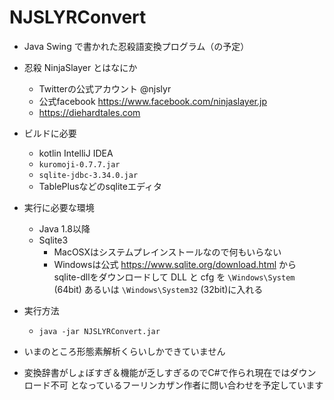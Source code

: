 # NJSLYRConvert

- Java Swing で書かれた忍殺語変換プログラム（の予定）
- 忍殺 NinjaSlayer とはなにか
  - Twitterの公式アカウント @njslyr
  - 公式facebook https://www.facebook.com/ninjaslayer.jp
  - https://diehardtales.com
    
- ビルドに必要
  - kotlin  IntelliJ IDEA
  - `kuromoji-0.7.7.jar` 
  - `sqlite-jdbc-3.34.0.jar`
  - TablePlusなどのsqliteエディタ

- 実行に必要な環境
  - Java 1.8以降 
  - Sqlite3
    - MacOSXはシステムプレインストールなので何もいらない
    - Windowsは公式 https://www.sqlite.org/download.html から sqlite-dllをダウンロードして DLL と cfg を `\Windows\System` (64bit) あるいは `\Windows\System32` (32bit)に入れる

- 実行方法
  - `java -jar NJSLYRConvert.jar`
    
- いまのところ形態素解析くらいしかできていません 
- 変換辞書がしょぼすぎ＆機能が乏しすぎるのでC#で作られ現在ではダウンロード不可
  となっているフーリンカザン作者に問い合わせを予定しています
